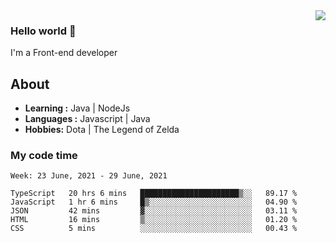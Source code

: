 <img align='right' src="https://github-readme-stats.vercel.app/api?username=jumodada&show_icons=true&theme=vue">

### Hello world 👋

I'm a Front-end developer 
    
## About
-  **Learning :** Java | NodeJs
-  **Languages :** Javascript | Java
-  **Hobbies:** Dota | The Legend of Zelda

### My code time

<!--START_SECTION:waka-->
```text
Week: 23 June, 2021 - 29 June, 2021

TypeScript   20 hrs 6 mins   ██████████████████████▒░░   89.17 % 
JavaScript   1 hr 6 mins     █▒░░░░░░░░░░░░░░░░░░░░░░░   04.90 % 
JSON         42 mins         ▓░░░░░░░░░░░░░░░░░░░░░░░░   03.11 % 
HTML         16 mins         ▒░░░░░░░░░░░░░░░░░░░░░░░░   01.20 % 
CSS          5 mins          ░░░░░░░░░░░░░░░░░░░░░░░░░   00.43 % 
```
<!--END_SECTION:waka-->
